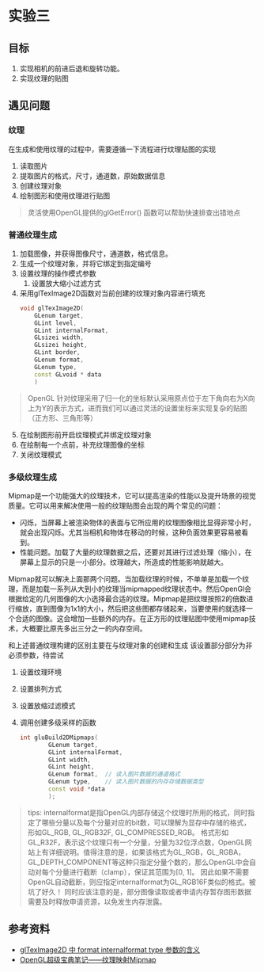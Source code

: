 # 实验三

## 目标

1. 实现相机的前进后退和旋转功能。
2. 实现纹理的贴图

## 遇见问题

### 纹理
在生成和使用纹理的过程中，需要遵循一下流程进行纹理贴图的实现
1. 读取图片
2. 提取图片的格式，尺寸，通道数，原始数据信息
3. 创建纹理对象
4. 绘制图形和使用纹理进行贴图
> 灵活使用OpenGL提供的glGetError() 函数可以帮助快速排查出错地点
### 普通纹理生成

1. 加载图像，并获得图像尺寸，通道数，格式信息。
2. 生成一个纹理对象，并将它绑定到指定编号
3. 设置纹理的操作模式参数
   1. 设置放大缩小过滤方式
4. 采用glTexImage2D函数对当前创建的纹理对象内容进行填充
    ```C++
    void glTexImage2D(
        GLenum target,
        GLint level,
        GLint internalFormat,
        GLsizei width,
        GLsizei height,
        GLint border,
        GLenum format,
        GLenum type,
        const GLvoid * data
        )
    ```
> OpenGL 针对纹理采用了归一化的坐标默认采用原点位于左下角向右为X向上为Y的表示方式，进而我们可以通过灵活的设置坐标来实现复杂的贴图（正方形、三角形等）
5. 在绘制图形前开启纹理模式并绑定纹理对象
6. 在绘制每一个点前，补充纹理图像的坐标
7. 关闭纹理模式
### 多级纹理生成
Mipmap是一个功能强大的纹理技术，它可以提高渲染的性能以及提升场景的视觉质量。它可以用来解决使用一般的纹理贴图会出现的两个常见的问题：

- 闪烁，当屏幕上被渲染物体的表面与它所应用的纹理图像相比显得非常小时，就会出现闪烁。尤其当相机和物体在移动的时候，这种负面效果更容易被看到。 
- 性能问题。加载了大量的纹理数据之后，还要对其进行过滤处理（缩小），在屏幕上显示的只是一小部分。纹理越大，所造成的性能影响就越大。

Mipmap就可以解决上面那两个问题。当加载纹理的时候，不单单是加载一个纹理，而是加载一系列从大到小的纹理当mipmapped纹理状态中。然后OpenGl会根据给定的几何图像的大小选择最合适的纹理。Mipmap是把纹理按照2的倍数进行缩放，直到图像为1x1的大小，然后把这些图都存储起来，当要使用的就选择一个合适的图像。这会增加一些额外的内存。在正方形的纹理贴图中使用mipmap技术，大概要比原先多出三分之一的内存空间。

和上述普通纹理构建的区别主要在与纹理对象的创建和生成
该设置部分部分为非必须参数，待尝试
1. 设置纹理环境
2. 设置排列方式
3. 设置放缩过滤模式
4. 调用创建多级采样的函数

    ```C++
    int gluBuild2DMipmaps(
            GLenum target,
            GLint internalFormat,   
            GLint width,
            GLint height,
            GLenum format,  // 读入图片数据的通道格式
            GLenum type,    // 读入图片数据的内存存储数据类型
            const void *data
            );
    ```
> tips: 
> internalformat是指OpenGL内部存储这个纹理时所用的格式，同时指定了哪些分量以及每个分量对应的bit数，可以理解为显存中存储的格式，形如GL_RGB, GL_RGB32F, GL_COMPRESSED_RGB。
> 格式形如GL_R32F，表示这个纹理只有一个分量，分量为32位浮点数，OpenGL网站上有详细说明。值得注意的是，如果该格式为GL_RGB，GL_RGBA，GL_DEPTH_COMPONENT等这种只指定分量个数的，那么OpenGL中会自动对每个分量进行截断（clamp），保证其范围为[0, 1]。
> 因此如果不需要OpenGL自动截断，则应指定internalformat为GL_RGB16F类似的格式。被坑了好久！
> 同时应该注意的是，部分图像读取或者申请内存暂存图形数据需要及时释放申请资源，以免发生内存泄露。
## 参考资料
- [glTexImage2D 中 format internalformat type 参数的含义](https://blog.csdn.net/w450468524/article/details/51649065)
- [OpenGL超级宝典笔记——纹理映射Mipmap](https://blog.csdn.net/qq_21743659/article/details/107656366)
